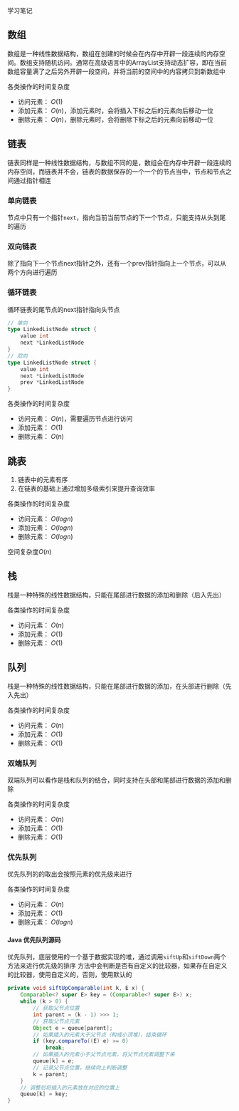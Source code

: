 学习笔记

## 数组

数组是一种线性数据结构，数组在创建的时候会在内存中开辟一段连续的内存空间。数组支持随机访问。通常在高级语言中的ArrayList支持动态扩容，即在当前数组容量满了之后另外开辟一段空间，并将当前的空间中的内容拷贝到新数组中

各类操作的时间复杂度

- 访问元素： $O(1)$
- 添加元素： $O(n)$，添加元素时，会将插入下标之后的元素向后移动一位
- 删除元素： $O(n)$，删除元素时，会将删除下标之后的元素向前移动一位

## 链表

链表同样是一种线性数据结构，与数组不同的是，数组会在内存中开辟一段连续的内存空间，而链表并不会，链表的数据保存的一个一个的节点当中，节点和节点之间通过指针相连

### 单向链表

节点中只有一个指针`next`，指向当前当前节点的下一个节点，只能支持从头到尾的遍历

### 双向链表

除了指向下一个节点next指针之外，还有一个prev指针指向上一个节点，可以从两个方向进行遍历

### 循环链表

循环链表的尾节点的next指针指向头节点

```go
// 单向
type LinkedListNode struct {
    value int
    next *LinkedListNode
}
// 双向
type LinkedListNode struct {
    value int
    next *LinkedListNode
    prev *LinkedListNode
}
```

各类操作的时间复杂度

- 访问元素： $O(n)$，需要遍历节点进行访问
- 添加元素： $O(1)$
- 删除元素： $O(n)$

## 跳表

1. 链表中的元素有序
2. 在链表的基础上通过增加多级索引来提升查询效率

各类操作的时间复杂度

- 访问元素： $O(logn)$
- 添加元素： $O(logn)$
- 删除元素： $O(logn)$

空间复杂度$O(n)$

## 栈

栈是一种特殊的线性数据结构，只能在尾部进行数据的添加和删除（后入先出）

各类操作的时间复杂度

- 访问元素： $O(n)$
- 添加元素： $O(1)$
- 删除元素： $O(1)$

## 队列

栈是一种特殊的线性数据结构，只能在尾部进行数据的添加，在头部进行删除（先入先出）

各类操作的时间复杂度

- 访问元素： $O(n)$
- 添加元素： $O(1)$
- 删除元素： $O(1)$

### 双端队列

双端队列可以看作是栈和队列的结合，同时支持在头部和尾部进行数据的添加和删除

各类操作的时间复杂度

- 访问元素： $O(n)$
- 添加元素： $O(1)$
- 删除元素： $O(1)$

### 优先队列

优先队列的的取出会按照元素的优先级来进行

各类操作的时间复杂度

- 访问元素： $O(n)$
- 添加元素： $O(1)$
- 删除元素： $O(logn)$

#### Java 优先队列源码

优先队列，底层使用的一个基于数据实现的堆，通过调用`siftUp`和`siftDown`两个方法来进行优先级的排序
方法中会判断是否有自定义的比较器，如果存在自定义的比较器，使用自定义的，否则，使用默认的  

``` java
private void siftUpComparable(int k, E x) {
    Comparable<? super E> key = (Comparable<? super E>) x;
    while (k > 0) {
        // 获取父节点位置
        int parent = (k - 1) >>> 1;
        // 获取父节点元素
        Object e = queue[parent];
        // 如果插入的元素大于父节点（构成小顶堆），结束循环
        if (key.compareTo((E) e) >= 0)
            break;
        // 如果插入的元素小于父节点元素，将父节点元素调整下来
        queue[k] = e;
        // 记录父节点位置，继续向上判断调整
        k = parent;
    }
    // 调整后将插入的元素放在对应的位置上
    queue[k] = key;
}
```